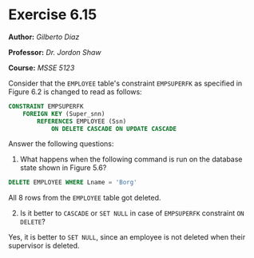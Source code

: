 # Exercise 6.15

**Author:** *Gilberto Diaz*

**Professor:** *Dr. Jordon Shaw*

**Course:** *MSSE 5123*

Consider that the `EMPLOYEE` table's constraint `EMPSUPERFK` as specified in Figure 6.2 is changed to read as follows:

```sql
CONSTRAINT EMPSUPERFK
    FOREIGN KEY (Super_snn)
        REFERENCES EMPLOYEE (Ssn)
            ON DELETE CASCADE ON UPDATE CASCADE
```

Answer the following questions:
1. What happens when the following command is run on the database state shown in Figure 5.6?
```sql
DELETE EMPLOYEE WHERE Lname = 'Borg'
```
All 8 rows from the `EMPLOYEE` table got deleted.

2. Is it better to `CASCADE` or `SET NULL` in case of `EMPSUPERFK` constraint `ON DELETE`?

Yes, it is better to `SET NULL`, since an employee is not deleted when their supervisor is deleted.
